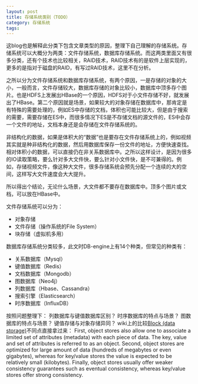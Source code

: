 ```yaml
---
layout: post
title: 存储系统类别（TODO）
category: 存储系统
tags: 
---
```


这blog也是解释此分类下包含文章类型的原因，整理下自己理解的存储系统。存储系统可以大概分为两类：文件存储系统，数据库存储系统。而这两类里面又有很多分类，还有个技术也比较相关，RAID技术，RAID技术有的是软件上层实现的，更多的是指对于磁盘的RAID，有写过RAID技术，这里不在分析。

之所以分为文件存储系统和数据库存储系统，有两个原因，一是存储的对象的大小，一般而言，文件存储较大，数据库存储的对象比较小，数据库中顶多存个图片。也是HDFS上发展出HBase的一个原因，HDFS对于小文件存储不好，就发展出了HBase。第二个原因就是场景，如果较大的对象存储在数据库中，那肯定是有特殊的需要处理的，例如ES中存储的文档，体积也可能比较大，但是由于搜索的需要，需要存储在ES中，而很多情况下ES是不存储文档的源文件的，ES中会存一个文件的地址，文档本身还是会存储在文件存储系统的。

非结构化的数据，如果是体积大的“数据”也是要存在文件存储系统上的，例如视频其实就是种非结构化的数据，然后用数据库保存一份文件的地址，方便快速查找。相对体积小的数据，可以直接仍在非关系数据库中。之所以这样设计，是因为很多的IO读取策略，要么针对多大文件快，要么针对小文件快，是不可兼得的。例如，存储视频文件，像这种大文件，很多存储系统会预先分配一个连续的大的空间，这样写大文件速度会大大提升。

所以得出个结论，无论什么场景，大文件都不要存在数据库中。顶多个图片或文档，可以放在HBase中。

文件存储系统可以分为：
- 对象存储
- 文件存储（操作系统的File System）
- 块存储（虚拟机多用）

数据库存储系统分类较多，此文时DB-engine上有14个种类，但常见的种类有：
- 关系数据库（Mysql）
- 键值数据库（Redis）
- 文档数据库（Mongodb）
- 图数据库（Neo4j）
- 列数据库（Hbase、Cassandra）
- 搜索引擎（Elasticsearch）
- 时序数据库（InfluxDB）

按照问题整理下：
列数据库与键值数据库区别？
时序数据库的特点与场景？
图数据库的特点与场景？
键值存储与对象存储异同？
wiki上的比较[Block (data storage)](https://en.wikipedia.org/wiki/Block_(data_storage))不同点直接拿过来：
First, object stores also allow one to associate a limited set of attributes (metadata) with each piece of data. The key, value and set of attributes is referred to as an object. 
Second, object stores are optimized for large amount of data (hundreds of megabytes or even gigabytes), whereas for key/value stores the value is expected to be relatively small (kilobytes). Finally, object stores usually offer weaker consistency guarantees such as eventual consistency, whereas key/value stores offer strong consistency.





